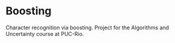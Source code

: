 # Boosting
Character recognition via boosting. Project for the Algorithms and Uncertainty course at PUC-Rio.
